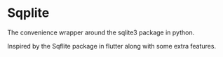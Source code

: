 # Sqplite
The convenience wrapper around the sqlite3 package in python.

Inspired by the Sqflite package in flutter along with some extra features.
